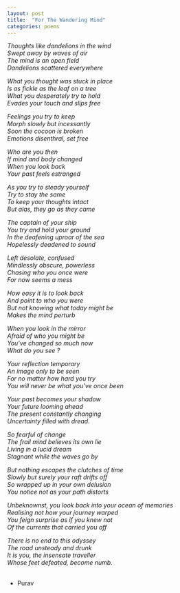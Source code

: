 ```yaml
---
layout: post
title:  "For The Wandering Mind"
categories: poems
---
```


_Thoughts like dandelions in the wind  
Swept away by waves of air  
The mind is an open field  
Dandelions scattered everywhere_

_What you thought was stuck in place  
Is as fickle as the leaf on a tree  
What you desperately try to hold  
Evades your touch and slips free_  

_Feelings you try to keep  
Morph slowly but incessantly  
Soon the cocoon is broken  
Emotions disenthral, set free_  

_Who are you then  
If mind and body changed  
When you look back  
Your past feels estranged_

_As you try to steady yourself     
Try to stay the same  
To keep your thoughts intact    
But alas, they go as they came_    

_The captain of your ship  
You try and hold your ground  
In the deafening uproar of the sea  
Hopelessly deadened to sound_  

_Left desolate, confused  
Mindlessly obscure, powerless  
Chasing who you once were  
For now seems a mess_  

_How easy it is to look back  
And point to who you were   
But not knowing what today might be  
Makes the mind perturb_

_When you look in the mirror  
Afraid of who you might be  
You've changed so much now  
What do you see ?_

_Your reflection temporary  
An image only to be seen  
For no matter how hard you try  
You will never be what you've once been_  

_Your past becomes your shadow  
Your future looming ahead  
The present constantly changing  
Uncertainty filled with dread._

_So fearful of change  
The frail mind believes its own lie  
Living in a lucid dream  
Stagnant while the waves go by_ 

_But nothing escapes the clutches of time  
Slowly but surely your raft drifts off  
So wrapped up in your own delusion  
You notice not as your path distorts_ 

_Unbeknownst, you look back into your ocean of memories  
Realising not how your journey warped  
You feign surprise as if you knew not  
Of the currents that carried you off_

_There is no end to this odyssey  
The road unsteady and drunk  
It is you, the insensate traveller  
Whose feet defeated, become numb._
<br>
<br>
- Purav
